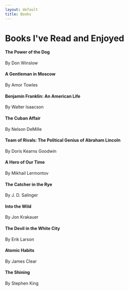 ```yaml
---
layout: default
title: Books
---
```


# Books I've Read and Enjoyed

#### The Power of the Dog
By Don Winslow

#### A Gentleman in Moscow
By Amor Towles

#### Benjamin Franklin: An American Life
By Walter Isaacson

#### The Cuban Affair
By Nelson DeMille

#### Team of Rivals: The Political Genius of Abraham Lincoln
By Doris Kearns Goodwin

#### A Hero of Our Time
By Mikhail Lermontov

#### The Catcher in the Rye
By J. D. Salinger

#### Into the Wild
By Jon Krakauer

#### The Devil in the White City
By Erik Larson

#### Atomic Habits
By James Clear

#### The Shining
By Stephen King